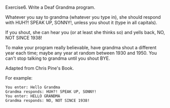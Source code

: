 Exercise6. Write a Deaf Grandma program. 

Whatever you say to grandma (whatever you type in), she should respond with HUH?! SPEAK UP, SONNY!, unless you shout it (type in all capitals). 

If you shout, she can hear you (or at least she thinks so) and yells back, NO, NOT SINCE 1938! 

To make your program really believable, have grandma shout a different year each time; maybe any year at random between 1930 and 1950. You can't stop talking to grandma until you shout BYE.

Adapted from Chris Pine's Book.

For example:

```
You enter: Hello Grandma
Grandma responds: HUH?! SPEAK UP, SONNY!
You enter: HELLO GRANDMA
Grandma responds: NO, NOT SINCE 1938!
```